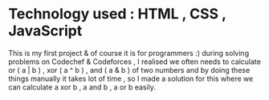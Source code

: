 # Technology used : HTML , CSS , JavaScript

This is my first project & of course it is for programmers :)
during solving problems on Codechef & Codeforces , I realised we often needs to calculate 
or ( a | b ) , xor ( a ^ b ) , and ( a & b ) of two numbers and by doing these things manually it takes lot of time , so I made a solution for this where we can calculate 
a xor b , a and b , a or b easily.
